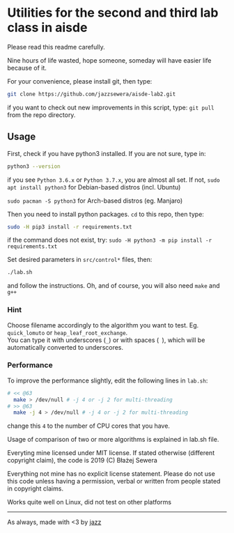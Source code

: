 # Utilities for the second and third lab class in aisde
Please read this readme carefully.

Nine hours of life wasted, hope someone, someday will have easier life because of it.

For your convenience, please install git, then type:
```bash
git clone https://github.com/jazzsewera/aisde-lab2.git
```
if you want to check out new improvements in this script, type:
`git pull` from the repo directory.

## Usage
First, check if you have python3 installed. If you are not sure, type in:
```bash
python3 --version
```
if you see `Python 3.6.x` or `Python 3.7.x`, you are almost all set. If not,
`sudo apt install python3` for Debian-based distros (incl. Ubuntu)

`sudo pacman -S python3` for Arch-based distros (eg. Manjaro)

Then you need to install python packages. `cd` to this repo, then type:
```bash
sudo -H pip3 install -r requirements.txt
```
if the command does not exist, try: `sudo -H python3 -m pip install -r requirements.txt`

Set desired parameters in `src/control*` files, then:
```bash
./lab.sh
```
and follow the instructions. Oh, and of course, you will also need `make` and `g++`

### Hint
Choose filename accordingly to the algorithm you want to test. Eg. `quick_lomuto` or `heap_leaf_root_exchange`.  
You can type it with underscores (`_`) or with spaces (` `), which will be automatically converted to underscores.

### Performance
To improve the performance slightly,
edit the following lines in `lab.sh`:
```bash
# << @63
  make > /dev/null # -j 4 or -j 2 for multi-threading
# >> @63
  make -j 4 > /dev/null # -j 4 or -j 2 for multi-threading
```
change this `4` to the number of CPU cores that you have.

Usage of comparison of two or more algorithms is explained in lab.sh file.

Everyting mine licensed under MIT license. If stated otherwise (different copyright claim), the code is 2019 (C) Błażej Sewera

Everything not mine has no explicit license statement. Please do not use this code unless having a permission, verbal or written from people stated in copyright claims.

Works quite well on Linux, did not test on other platforms

-----------------------------

As always, made with <3 by [jazz](https://github.com/jazzsewera)
